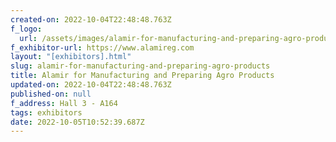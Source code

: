```yaml
---
created-on: 2022-10-04T22:48:48.763Z
f_logo:
  url: /assets/images/alamir-for-manufacturing-and-preparing-agro-products.jpg
f_exhibitor-url: https://www.alamireg.com
layout: "[exhibitors].html"
slug: alamir-for-manufacturing-and-preparing-agro-products
title: Alamir for Manufacturing and Preparing Agro Products
updated-on: 2022-10-04T22:48:48.763Z
published-on: null
f_address: Hall 3 - A164
tags: exhibitors
date: 2022-10-05T10:52:39.687Z
---
```

